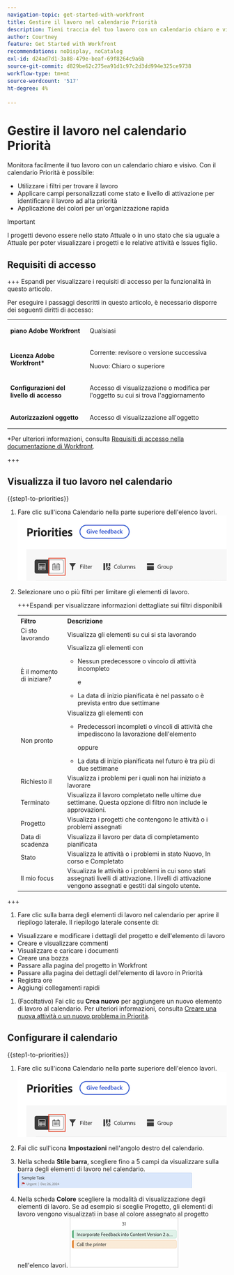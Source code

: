 ```yaml
---
navigation-topic: get-started-with-workfront
title: Gestire il lavoro nel calendario Priorità
description: Tieni traccia del tuo lavoro con un calendario chiaro e visivo.
author: Courtney
feature: Get Started with Workfront
recommendations: noDisplay, noCatalog
exl-id: d24ad7d1-3a88-479e-beaf-69f8264c9a6b
source-git-commit: d829be62c275ea91d1c97c2d3dd994e325ce9738
workflow-type: tm+mt
source-wordcount: '517'
ht-degree: 4%

---
```


# Gestire il lavoro nel calendario Priorità

Monitora facilmente il tuo lavoro con un calendario chiaro e visivo. Con il calendario Priorità è possibile:

* Utilizzare i filtri per trovare il lavoro
* Applicare campi personalizzati come stato e livello di attivazione per identificare il lavoro ad alta priorità
* Applicazione dei colori per un&#39;organizzazione rapida

>[!IMPORTANT]
>
>I progetti devono essere nello stato Attuale o in uno stato che sia uguale a Attuale per poter visualizzare i progetti e le relative attività e Issues figlio.


## Requisiti di accesso

+++ Espandi per visualizzare i requisiti di accesso per la funzionalità in questo articolo.

Per eseguire i passaggi descritti in questo articolo, è necessario disporre dei seguenti diritti di accesso:

<table style="table-layout:auto"> 
 <col> 
 </col> 
 <col> 
 </col> 
 <tbody> 
  <tr> 
   <td role="rowheader"><strong>piano Adobe Workfront</strong></td> 
   <td> <p>Qualsiasi</p> </td> 
  </tr> 
  <tr> 
   <td role="rowheader"><strong>Licenza Adobe Workfront*</strong></td> 
   <td> 
   <p>Corrente: revisore o versione successiva</p>
   <p>Nuovo: Chiaro o superiore</p> 
   </td> 
  </tr> 
  <tr> 
   <td role="rowheader"><strong>Configurazioni del livello di accesso</strong></td> 
   <td> <p>Accesso di visualizzazione o modifica per l'oggetto su cui si trova l'aggiornamento</p></td> 
  </tr> 
  <tr> 
   <td role="rowheader"><strong>Autorizzazioni oggetto</strong></td> 
   <td> <p>Accesso di visualizzazione all'oggetto</p></td> 
  </tr> 
 </tbody> 
</table>

*Per ulteriori informazioni, consulta [Requisiti di accesso nella documentazione di Workfront](/help/quicksilver/administration-and-setup/add-users/access-levels-and-object-permissions/access-level-requirements-in-documentation.md).

+++

## Visualizza il tuo lavoro nel calendario

{{step1-to-priorities}}

1. Fare clic sull&#39;icona Calendario nella parte superiore dell&#39;elenco lavori.
   ![icona calendario](assets/calendar-tab.png)
1. Selezionare uno o più filtri per limitare gli elementi di lavoro.

   +++Espandi per visualizzare informazioni dettagliate sui filtri disponibili
   <table>
    <tbody>
    <tr>
    <th>Filtro</th>
    <th>Descrizione</th>
    </tr>
        <tr>
        <td>Ci sto lavorando</td>
        <td>Visualizza gli elementi su cui si sta lavorando</td>
        </tr>
        <tr>
        <td>È il momento di iniziare?</td>
        <td>Visualizza gli elementi con 
        <ul>
        <li>Nessun predecessore o vincolo di attività incompleto</li>
        <p>e</p>
        <li>La data di inizio pianificata è nel passato o è prevista entro due settimane</li>
        </ul>
        </td>
        </tr>
        <tr>
        <td>Non pronto</td>
        <td>Visualizza gli elementi con
        <ul>
        <li>Predecessori incompleti o vincoli di attività che impediscono la lavorazione dell'elemento</li>
        <p>oppure</p>
        <li>La data di inizio pianificata nel futuro è tra più di due settimane</li>
        </ul>
        </td>
        </tr>
        <tr>
        <td>Richiesto il</td>
        <td>Visualizza i problemi per i quali non hai iniziato a lavorare</td>
        </tr>
        <td>Terminato</td>
        <td>Visualizza il lavoro completato nelle ultime due settimane. Questa opzione di filtro non include le approvazioni.</td>
        </tr>
        <tr>
        <td>Progetto</td>
        <td>Visualizza i progetti che contengono le attività o i problemi assegnati</td>
        </tr>
        <tr>
        <td>Data di scadenza</td>
        <td>Visualizza il lavoro per data di completamento pianificata</td>
        </tr>
        <tr>
        <td>Stato</td>
        <td>Visualizza le attività o i problemi in stato Nuovo, In corso e Completato</td>
        </tr>
        <tr>
        <td>Il mio focus</td>
        <td>Visualizza le attività o i problemi in cui sono stati assegnati livelli di attivazione. I livelli di attivazione vengono assegnati e gestiti dal singolo utente.</td>
        </tr>
    </tbody>
    </table>

+++

1. Fare clic sulla barra degli elementi di lavoro nel calendario per aprire il riepilogo laterale. Il riepilogo laterale consente di:

* Visualizzare e modificare i dettagli del progetto e dell&#39;elemento di lavoro
* Creare e visualizzare commenti
* Visualizzare e caricare i documenti
* Creare una bozza
* Passare alla pagina del progetto in Workfront
* Passare alla pagina dei dettagli dell&#39;elemento di lavoro in Priorità
* Registra ore
* Aggiungi collegamenti rapidi

1. (Facoltativo) Fai clic su **Crea nuovo** per aggiungere un nuovo elemento di lavoro al calendario. Per ulteriori informazioni, consulta [Creare una nuova attività o un nuovo problema in Priorità](/help/quicksilver/workfront-basics/priorities/create-task-issue-priorities.md).

## Configurare il calendario

{{step1-to-priorities}}

1. Fare clic sull&#39;icona Calendario nella parte superiore dell&#39;elenco lavori.
   ![icona calendario](assets/calendar-tab.png)
1. Fai clic sull&#39;icona **Impostazioni** nell&#39;angolo destro del calendario.

1. Nella scheda **Stile barra**, scegliere fino a 5 campi da visualizzare sulla barra degli elementi di lavoro nel calendario.
   ![barra di esempio](assets/sample-task-for-field-config.png)

1. Nella scheda **Colore** scegliere la modalità di visualizzazione degli elementi di lavoro. Se ad esempio si sceglie Progetto, gli elementi di lavoro vengono visualizzati in base al colore assegnato al progetto nell&#39;elenco lavori.
   ![progetto colore campione](assets/sample-calendar-projects.png)
